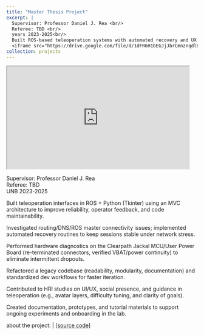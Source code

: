 ```yaml
---
title: "Master Thesis Project"
excerpt: |
  Supervisor: Professor Daniel J. Rea <br/>
  Referee: TBD <br/>
  years 2023-2025<br/>
  Built ROS-based teleoperation systems with automated recovery and UX studies on operator performance.<br/>
  <iframe src="https://drive.google.com/file/d/1dFR6H1bEGJjJbrCmnznqdlBDc-f2PA7t/preview"></iframe>
collection: projects
---
```


<iframe src="https://drive.google.com/file/d/1dFR6H1bEGJjJbrCmnznqdlBDc-f2PA7t/preview" width="480" height="270"></iframe>


Supervisor: Professor Daniel J. Rea <br/>
Referee: TBD <br/>
UNB 2023-2025

Built teleoperation interfaces in ROS + Python (Tkinter) using an MVC architecture to improve reliability, operator feedback, and code maintainability.

Investigated routing/DNS/ROS master connectivity issues; implemented automated recovery routines to keep sessions stable under network stress.

Performed hardware diagnostics on the Clearpath Jackal MCU/User Power Board (re-terminated connectors, verified VBAT/power continuity) to eliminate intermittent dropouts.

Refactored a legacy codebase (readability, modularity, documentation) and standardized dev workflows for faster iteration.

Contributed to HRI studies on UI/UX, social presence, and guidance in teleoperation (e.g., avatar layers, difficulty tuning, and clarity of goals).

Created documentation, prototypes, and tutorial materials to support ongoing experiments and onboarding in the lab.

about the project: 
| [[source code]](https://github.com/ph504/Teleoperation-Interface)